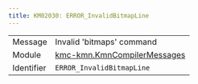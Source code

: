 ```yaml
---
title: KM02030: ERROR_InvalidBitmapLine
---
```


|            |           |
|------------|---------- |
| Message    | Invalid 'bitmaps' command |
| Module     | [kmc-kmn.KmnCompilerMessages](kmc-kmn.kmncompilermessages) |
| Identifier | `ERROR_InvalidBitmapLine` |


